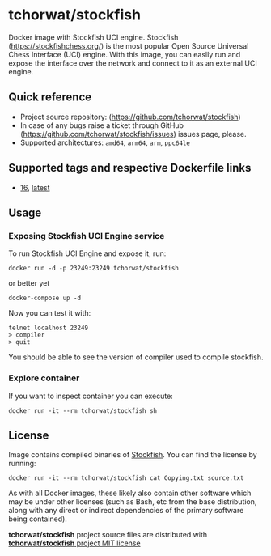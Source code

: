 # tchorwat/stockfish
Docker image with Stockfish UCI engine.
Stockfish (https://stockfishchess.org/) is the most popular Open Source Universal Chess Interface (UCI) engine. With this image, you can easlly run and expose the interface over the network and connect to it as an external UCI engine.

## Quick reference
* Project source repository: (https://github.com/tchorwat/stockfish)
* In case of any bugs raise a ticket through GitHub (https://github.com/tchorwat/stockfish/issues) issues page, please.
* Supported architectures: `amd64`, `arm64`, `arm`, `ppc64le`

## Supported tags and respective Dockerfile links
* [16](https://github.com/tchorwat/stockfish/blob/master/dockerfile), [latest](https://github.com/tchorwat/stockfish/blob/master/dockerfile)

## Usage

### Exposing Stockfish UCI Engine service

To run Stockfish UCI Engine and expose it, run:
```
docker run -d -p 23249:23249 tchorwat/stockfish
```
or better yet
```
docker-compose up -d
```

Now you can test it with:
```
telnet localhost 23249
> compiler
> quit
```

You should be able to see the version of compiler used to compile stockfish.

### Explore container

If you want to inspect container you can execute:
```
docker run -it --rm tchorwat/stockfish sh
```

## License
Image contains compiled binaries of [Stockfish](https://github.com/official-stockfish/Stockfish). You can find the license by running:
```
docker run -it --rm tchorwat/stockfish cat Copying.txt source.txt
```

As with all Docker images, these likely also contain other software which may be under other licenses (such as Bash, etc from the base distribution, along with any direct or indirect dependencies of the primary software being contained).

**tchorwat/stockfish** project source files are distributed with [**tchorwat/stockfish** project MIT license](https://github.com/tchorwat/stockfish/blob/master/LICENSE)
